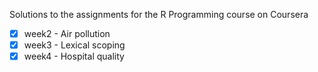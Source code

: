 Solutions to the assignments for the R Programming course on Coursera

- [x] week2 - Air pollution
- [x] week3 - Lexical scoping
- [x] week4 - Hospital quality
